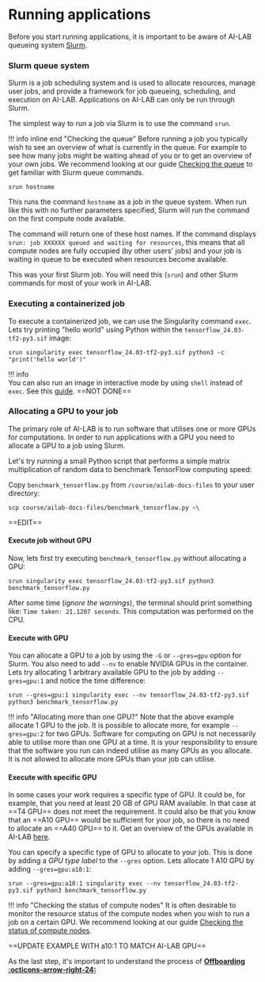 # Running applications
Before you start running applications, it is important to be aware of AI-LAB queueing system [Slurm](https://slurm.schedmd.com/quickstart.html).

### Slurm queue system
Slurm is a job scheduling system and is used to allocate resources, manage user jobs, and provide a framework for job queueing, scheduling, and execution on AI-LAB. Applications on AI-LAB can only be run through Slurm. 

The simplest way to run a job via Slurm is to use the command `srun`.

!!! info inline end "Checking the queue"
    Before running a job you typically wish to see an overview of what is currently in the queue. For example to see how many jobs might be waiting ahead of you or to get an overview of your own jobs. We recommend looking at our guide [Checking the queue](/additional-guides/checking-the-queue) to get familiar with Slurm queue commands.

```console
srun hostname
```

This runs the command `hostname` as a job in the queue system. When run like this with no further parameters specified, Slurm will run the command on the first compute node available.  

The command will return one of these host names. If the command displays `srun: job XXXXXX queued and waiting for resources`, this means that all
compute nodes are fully occupied (by other users' jobs) and your job is waiting in queue to be executed when resources become available.

This was your first Slurm job. You will need this (`srun`) and other Slurm commands for most of your work in AI-LAB.


### Executing a containerized job

To execute a containerized job, we can use the Singularity command `exec`. Lets try printing "hello world" using Python within the `tensorflow_24.03-tf2-py3.sif` image:

```console
srun singularity exec tensorflow_24.03-tf2-py3.sif python3 -c "print('hello world')"
```

!!! info   
    You can also run an image in interactive mode by using `shell` instead of `exec`. See this [guide](/additional-guides/running-a-container-in-interactive-mode). ==NOT DONE==

### Allocating a GPU to your job

The primary role of AI-LAB is to run software that utilises one or more GPUs for computations. In order to run applications with a GPU you need to allocate a GPU to a job using Slurm. 

Let's try running a small Python script that performs a simple matrix multiplication of random data to benchmark TensorFlow computing speed:

Copy `benchmark_tensorflow.py` from `/course/ailab-docs-files` to your user directory:

```console
scp course/ailab-docs-files/benchmark_tensorflow.py ~\ 
```
==EDIT==

#### Execute job without GPU
Now, lets first try executing `benchmark_tensorflow.py` without allocating a GPU:

```console
srun singularity exec tensorflow_24.03-tf2-py3.sif python3 benchmark_tensorflow.py
```

After some time (*ignore the warnings*), the terminal should print something like: `Time taken: 21.1207 seconds`. This computation was performed on the CPU.


#### Execute with GPU
You can allocate a GPU to a job by using the `-G` or `--gres=gpu` option for Slurm. You also need to add `--nv` to enable NVIDIA GPUs in the container. Lets try allocating 1 arbitrary available GPU to the job by adding `--gres=gpu:1` and notice the time difference:

```console
srun --gres=gpu:1 singularity exec --nv tensorflow_24.03-tf2-py3.sif python3 benchmark_tensorflow.py
```

!!! info "Allocating more than one GPU?"
    Note that the above example allocate 1 GPU to the job. It is possible to allocate more, for example `--gres=gpu:2` for two GPUs. Software for computing on GPU is not necessarily able to utilise more than one GPU at a time. It is your responsibility to ensure that the software you run can indeed utilise as many GPUs as you allocate. It is not allowed to allocate more GPUs than your job can utilise.



#### Execute with specific GPU
In some cases your work requires a specific type of GPU. It could be, for example, that you need at least 20 GB of GPU RAM available. In that case at ==T4 GPU== does not meet the requirement. It could also be that you know that an ==A10 GPU== would be sufficient for your job, so there is no need to allocate an ==A40 GPU== to it. Get an overview of the GPUs available in AI-LAB [here](/system-overview/#overview-of-compute-nodes).

You can specify a specific type of GPU to allocate to your job. This is done by adding a *GPU type label* to the `--gres` option. Lets allocate 1 A10 GPU by adding `--gres=gpu:a10:1`:

```console
srun --gres=gpu:a10:1 singularity exec --nv tensorflow_24.03-tf2-py3.sif python3 benchmark_tensorflow.py
```

!!! info "Checking the status of compute nodes"
    It is often desirable to monitor the resource status of the compute nodes when you wish to run a job on a certain GPU. We recommend looking at our guide [Checking the status of compute nodes](/additional-guides/checking-the-status-of-compute-nodes).


==UPDATE EXAMPLE WITH a10:1 TO MATCH AI-LAB GPU==


As the last step, it's important to understand the process of <span style="color: var(--md-primary-fg-color); font-weight: 700;"><a href="/getting-started/offboarding/">Offboarding :octicons-arrow-right-24:</a></span>